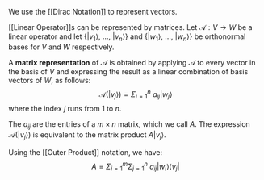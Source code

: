 We use the [[Dirac Notation]] to represent vectors.

[[Linear Operator]]s can be represented by matrices. 
Let $\mathcal{A}:V\rightarrow W$ be a linear operator and let $\{|v_1\rangle,\ \dots,\ |v_n\rangle\}$ and $\{|w_1\rangle,\ \dots,\ |w_n\rangle\}$ be orthonormal bases for $V$ and $W$ respectively. 

A **matrix representation** of $\mathcal{A}$ is obtained by applying $\mathcal{A}$ to every vector in the basis of $V$ and expressing the result as a linear combination of basis vectors of $W$, as follows:$$\mathcal{A}(|v_j\rangle) = \Sigma_{i=1}^n\ a_{ij}|w_j\rangle$$where the index $j$ runs from $1$ to $n$. 

The $a_{ij}$ are the entries of a $m\times n$ matrix, which we call $A$. 
The expression $\mathcal{A}(|v_j\rangle)$ is equivalent to the matrix product $A|v_j\rangle$. 

Using the [[Outer Product]] notation, we have:$$A = \Sigma_{i=1}^m\Sigma_{j=1}^n\ a_{ij}|w_i\rangle\langle v_j|$$
